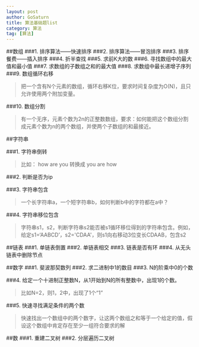 ```yaml
---
layout: post
author: GoSaturn
title: 算法基础题list
category: 算法
tag: [算法]
---
```


##数组
###1. 排序算法——快速排序
###2. 排序算法——冒泡排序
###3. 排序餐费——插入排序
###4. 折半查找
###5. 求前K大的数
###6. 寻找数组中的最大值和最小值
###7. 求数组的子数组之和的最大值
###8. 求数组中最长递增子序列
###9. 数组循环右移
>把一个含有N个元素的数组，循环右移K位，要求时间复杂度为O(N)，且只允许使用两个附加变量。

###10. 数组分割
>有一个无序，元素个数为2n的正整数数组，要求：如何能把这个数组分割成元素个数为n的两个数组，并使两个子数组的和最接近。

##字符串

###1. 字符串倒转
>比如： how are you 转换成 you are how

###2. 判断是否为ip

###3. 字符串包含
>一个长字符串a，一个短字符串b，如何判断b中的字符都在a中？

###4. 字符串移位包含
>字符串s1，s2，判断字符串s2能否被s1循环移位得到的字符串包含。例如，给定s1=‘AABCD’，s2='CDAA'，则s1向右移动3位变长CDAAB，包含s2

##链表
###1. 单链表倒置
###2. 单链表相交
###3. 链表是否有环
###4. 从无头链表中删除节点

##数字
###1. 斐波那契数列
###2. 求二进制中1的数目
###3.  N的阶乘中0的个数

###4. 给定一个十进制正整数N，从1开始到N的所有整数中，出现1的个数。
>比如N=2，则1，2中，出现了1个“1”

###5. 快速寻找满足条件的两个数
>快速找出一个数组中的两个数字，让这两个数组之和等于一个给定的值，假设这个数组中肯定存在至少一组符合要求的解

##数
###1. 重建二叉树
###2. 分层遍历二叉树
